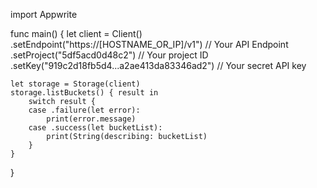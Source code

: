 import Appwrite

func main() {
    let client = Client()
      .setEndpoint("https://[HOSTNAME_OR_IP]/v1") // Your API Endpoint
      .setProject("5df5acd0d48c2") // Your project ID
      .setKey("919c2d18fb5d4...a2ae413da83346ad2") // Your secret API key

    let storage = Storage(client)
    storage.listBuckets() { result in
        switch result {
        case .failure(let error):
            print(error.message)
        case .success(let bucketList):
            print(String(describing: bucketList)
        }
    }
}
